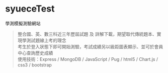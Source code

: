 # syueceTest
學測模擬測驗網站
> 整合國、英、數三科近三年歷屆試題 及 詳解下載，期望取代傳統題本、實現學測試題線上考的理念<br>
> 考生於登入狀態下即可開始測驗，考試成績另以級距圖表顯示、並可於會員中心查詢歷史成績<br>
> 使用技術：Express / MongoDB / JavaScript / Pug / html5 / Chart.js / css3 / bootstrap
